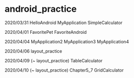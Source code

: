 # android_practice

2020/03/31 HelloAndroid MyApplication SimpleCalculator

2020/04/01 FavoritePet FavoriteAndroid

2020/04/04 MyApplication2 MyApplication3 MyApplication4

2020/04/06 layout_practice

2020/04/09 (~ layout_practice) TableCalculator

2020/04/10 (~ layout_practice) Chapter5_7 GridCalculator
